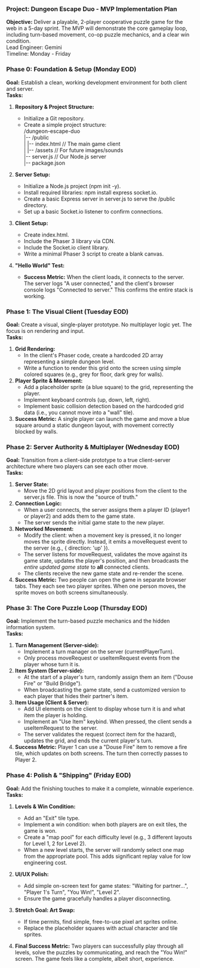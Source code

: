 ### **Project: Dungeon Escape Duo \- MVP Implementation Plan**

**Objective:** Deliver a playable, 2-player cooperative puzzle game for the web in a 5-day sprint. The MVP will demonstrate the core gameplay loop, including turn-based movement, co-op puzzle mechanics, and a clear win condition.  
Lead Engineer: Gemini  
Timeline: Monday \- Friday

### **Phase 0: Foundation & Setup (Monday EOD)**

**Goal:** Establish a clean, working development environment for both client and server.  
**Tasks:**

1. **Repository & Project Structure:**  
   * Initialize a Git repository.  
   * Create a simple project structure:  
     /dungeon-escape-duo  
     |-- /public  
     |   |-- index.html  // The main game client  
     |   |-- /assets     // For future images/sounds  
     |-- server.js       // Our Node.js server  
     |-- package.json

2. **Server Setup:**  
   * Initialize a Node.js project (npm init \-y).  
   * Install required libraries: npm install express socket.io.  
   * Create a basic Express server in server.js to serve the /public directory.  
   * Set up a basic Socket.io listener to confirm connections.  
3. **Client Setup:**  
   * Create index.html.  
   * Include the Phaser 3 library via CDN.  
   * Include the Socket.io client library.  
   * Write a minimal Phaser 3 script to create a blank canvas.  
4. **"Hello World" Test:**  
   * **Success Metric:** When the client loads, it connects to the server. The server logs "A user connected," and the client's browser console logs "Connected to server." This confirms the entire stack is working.

### **Phase 1: The Visual Client (Tuesday EOD)**

**Goal:** Create a visual, single-player prototype. No multiplayer logic yet. The focus is on rendering and input.  
**Tasks:**

1. **Grid Rendering:**  
   * In the client's Phaser code, create a hardcoded 2D array representing a simple dungeon level.  
   * Write a function to render this grid onto the screen using simple colored squares (e.g., grey for floor, dark grey for walls).  
2. **Player Sprite & Movement:**  
   * Add a placeholder sprite (a blue square) to the grid, representing the player.  
   * Implement keyboard controls (up, down, left, right).  
   * Implement basic collision detection based on the hardcoded grid data (i.e., you cannot move into a "wall" tile).  
3. **Success Metric:** A single player can launch the game and move a blue square around a static dungeon layout, with movement correctly blocked by walls.

### **Phase 2: Server Authority & Multiplayer (Wednesday EOD)**

**Goal:** Transition from a client-side prototype to a true client-server architecture where two players can see each other move.  
**Tasks:**

1. **Server State:**  
   * Move the 2D grid layout and player positions from the client to the server.js file. This is now the "source of truth."  
2. **Connection Logic:**  
   * When a user connects, the server assigns them a player ID (player1 or player2) and adds them to the game state.  
   * The server sends the initial game state to the new player.  
3. **Networked Movement:**  
   * Modify the client: when a movement key is pressed, it no longer moves the sprite directly. Instead, it emits a moveRequest event to the server (e.g., { direction: 'up' }).  
   * The server listens for moveRequest, validates the move against its game state, updates the player's position, and then broadcasts the *entire updated game state* to **all** connected clients.  
   * The clients receive the new game state and re-render the scene.  
4. **Success Metric:** Two people can open the game in separate browser tabs. They each see two player sprites. When one person moves, the sprite moves on both screens simultaneously.

### **Phase 3: The Core Puzzle Loop (Thursday EOD)**

**Goal:** Implement the turn-based puzzle mechanics and the hidden information system.  
**Tasks:**

1. **Turn Management (Server-side):**  
   * Implement a turn manager on the server (currentPlayerTurn).  
   * Only process moveRequest or useItemRequest events from the player whose turn it is.  
2. **Item System (Server-side):**  
   * At the start of a player's turn, randomly assign them an item ("Douse Fire" or "Build Bridge").  
   * When broadcasting the game state, send a customized version to each player that hides their partner's item.  
3. **Item Usage (Client & Server):**  
   * Add UI elements on the client to display whose turn it is and what item the player is holding.  
   * Implement an "Use Item" keybind. When pressed, the client sends a useItemRequest to the server.  
   * The server validates the request (correct item for the hazard), updates the grid, and ends the current player's turn.  
4. **Success Metric:** Player 1 can use a "Douse Fire" item to remove a fire tile, which updates on both screens. The turn then correctly passes to Player 2\.

### **Phase 4: Polish & "Shipping" (Friday EOD)**

**Goal:** Add the finishing touches to make it a complete, winnable experience.  
**Tasks:**

1. **Levels & Win Condition:**  
   * Add an "Exit" tile type.  
   * Implement a win condition: when both players are on exit tiles, the game is won.
   * Create a "map pool" for each difficulty level (e.g., 3 different layouts for Level 1, 2 for Level 2).
   * When a new level starts, the server will randomly select one map from the appropriate pool. This adds significant replay value for low engineering cost.

2. **UI/UX Polish:**  
   * Add simple on-screen text for game states: "Waiting for partner...", "Player 1's Turn", "You Win\!", "Level 2".  
   * Ensure the game gracefully handles a player disconnecting.  
3. **Stretch Goal: Art Swap:**  
   * If time permits, find simple, free-to-use pixel art sprites online.  
   * Replace the placeholder squares with actual character and tile sprites.  
4. **Final Success Metric:** Two players can successfully play through all levels, solve the puzzles by communicating, and reach the "You Win\!" screen. The game feels like a complete, albeit short, experience.